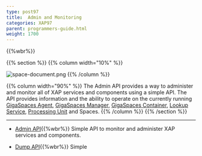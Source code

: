 ```yaml
---
type: post97
title:  Admin and Monitoring
categories: XAP97
parent: programmers-guide.html
weight: 1700
---
```



{{%wbr%}}


{{% section %}}
{{% column  width="10%" %}}

![space-document.png](/attachment_files/subject/MonitoringAndManagement.png)
{{% /column %}}

{{% column width="90%" %}}
The Admin API provides a way to administer and monitor all of XAP services and components using a simple API. The API provides information and the ability to operate on the currently running [GigaSpaces Agent](/product_overview/service-grid.html#gsa), [GigaSpaces Manager](/product_overview/service-grid.html#gsm), [GigaSpaces Container](/product_overview/service-grid.html#gsc), [Lookup Service](/product_overview/service-grid.html#lus), [Processing Unit](./packaging-and-deployment.html) and Spaces.
{{% /column %}}
{{% /section %}}

<hr/>

- [Admin API](./administration-and-monitoring-api.html){{%wbr%}}
Simple API to monitor and administer XAP services and components.

- [Dump API](./dump.html){{%wbr%}}
Simple 
